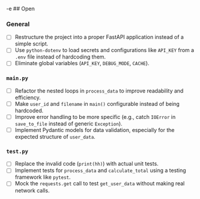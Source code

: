 -e ## Open
### General
- [ ] Restructure the project into a proper FastAPI application instead of a simple script.
- [ ] Use `python-dotenv` to load secrets and configurations like `API_KEY` from a `.env` file instead of hardcoding them.
- [ ] Eliminate global variables (`API_KEY`, `DEBUG_MODE`, `CACHE`).

### `main.py`
- [ ] Refactor the nested loops in `process_data` to improve readability and efficiency.
- [ ] Make `user_id` and `filename` in `main()` configurable instead of being hardcoded.
- [ ] Improve error handling to be more specific (e.g., catch `IOError` in `save_to_file` instead of generic `Exception`).
- [ ] Implement Pydantic models for data validation, especially for the expected structure of `user_data`.

### `test.py`
- [ ] Replace the invalid code (`print(hh)`) with actual unit tests.
- [ ] Implement tests for `process_data` and `calculate_total` using a testing framework like `pytest`.
- [ ] Mock the `requests.get` call to test `get_user_data` without making real network calls.
